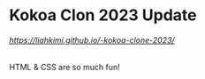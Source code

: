 # Kokoa Clon 2023 Update
###### https://liahkimi.github.io/-kokoa-clone-2023/
HTML & CSS are so much fun!
